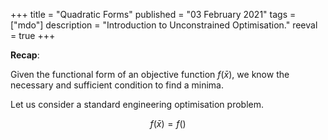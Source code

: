 +++
title = "Quadratic Forms"
published = "03 February 2021"
tags = ["mdo"]
description = "Introduction to Unconstrained Optimisation."
reeval = true
+++

**Recap**:

Given the functional form of an objective function $f(\bar{x})$, we know the
necessary and sufficient condition to find a minima.

Let us consider a standard engineering optimisation problem.

$$f(\bar{x}) = f()$$



<!--```julia:quadForms-->


<!--```-->
<!--\output{quadForms}-->
